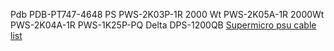 Pdb PDB-PT747-4648
PS  PWS-2K03P-1R 2000 Wt
PWS-2K05A-1R 2000Wt
PWS-2K04A-1R
PWS-1K25P-PQ Delta DPS-1200QB
[Supermicro psu cable list](https://www.supermicro.com/products/nfo/files/power_supply/psu_cablelist.pdf) 
